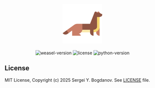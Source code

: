 <h2 align="center">
    <img src="https://raw.githubusercontent.com/syubogdanov/weasel/refs/heads/main/branding/logo/weasel.png"
        alt="weasel-logo" height="128px" width="128px">
</h2>

<p align="center">
    <img src="https://img.shields.io/badge/version-0.0.0-green"alt="weasel-version">
    <img src="https://img.shields.io/badge/license-MIT-green" alt="license">
    <img src="https://img.shields.io/badge/python-3.13-green" alt="python-version">
</p>

## License

MIT License, Copyright (c) 2025 Sergei Y. Bogdanov. See [LICENSE][github/license] file.

<!-- --- --- --- --- --- --- --- --- --- --- --- --- --- --- --- --- --- --- --- --- --- --- --- --- --- --- --- --- -->

[github/license]: https://github.com/syubogdanov/weasel/tree/main/LICENSE
